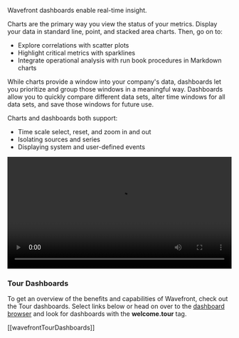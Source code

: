 <div class="container-fluid">
<div class="row">
<p class="lead">Wavefront dashboards enable real-time insight.</p>
</div>
<div class="row">
<div class="col-sm-12 col-md-6">
<p>Charts are the primary way you view the status of your metrics. Display your data in standard line, point, and stacked area charts. Then, go on to:</p>
<ul>
<li>Explore correlations with scatter plots</li>
<li>Highlight critical metrics with sparklines</li>
<li>Integrate operational analysis with run book procedures in Markdown charts</li>
</ul>

<p>While charts provide a window into your company's data, dashboards let you prioritize and group those windows in a meaningful way. Dashboards allow you to quickly compare different data sets, alter time windows for all data sets, and save those windows for future use.</p>

<p>Charts and dashboards both support:</p>
<ul>
<li>Time scale select, reset, and zoom in and out</li>
<li>Isolating sources and series</li>
<li>Displaying system and user-defined events</li>
</ul>

</div>
<div class="col-sm-12 col-md-6"> 
<div class="well">   
<video width="100%" controls autoplay><source src="images/onboarding-dashboards.mp4" type="video/mp4">Your browser does not support HTML5 video.</video>
</div>
</div>
</div>
</div>

### Tour Dashboards

To get an overview of the benefits and capabilities of Wavefront, check out the Tour dashboards. Select links below or head on over to the [dashboard browser](/dashboards) and look for dashboards with the **welcome.tour** tag.

[[wavefrontTourDashboards]]

